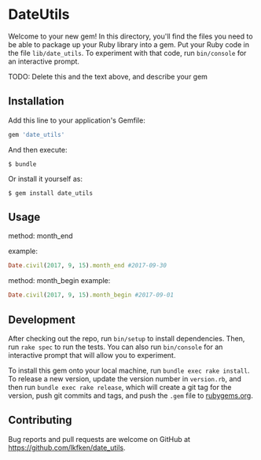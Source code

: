 # DateUtils

Welcome to your new gem! In this directory, you'll find the files you need to be able to package up your Ruby library into a gem. Put your Ruby code in the file `lib/date_utils`. To experiment with that code, run `bin/console` for an interactive prompt.

TODO: Delete this and the text above, and describe your gem

## Installation

Add this line to your application's Gemfile:

```ruby
gem 'date_utils'
```

And then execute:

    $ bundle

Or install it yourself as:

    $ gem install date_utils

## Usage

method: month_end

example:
```ruby
Date.civil(2017, 9, 15).month_end #2017-09-30
```

method: month_begin
example:
```ruby
Date.civil(2017, 9, 15).month_begin #2017-09-01
```

## Development

After checking out the repo, run `bin/setup` to install dependencies. Then, run `rake spec` to run the tests. You can also run `bin/console` for an interactive prompt that will allow you to experiment.

To install this gem onto your local machine, run `bundle exec rake install`. To release a new version, update the version number in `version.rb`, and then run `bundle exec rake release`, which will create a git tag for the version, push git commits and tags, and push the `.gem` file to [rubygems.org](https://rubygems.org).

## Contributing

Bug reports and pull requests are welcome on GitHub at https://github.com/lkfken/date_utils.

